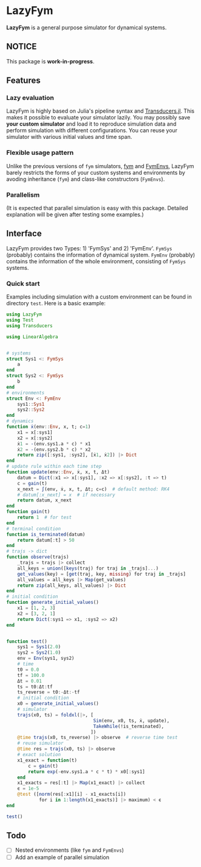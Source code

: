# LazyFym
**LazyFym** is a general purpose simulator for dynamical systems.
## NOTICE
This package is **work-in-progress**.

## Features
### Lazy evaluation
LazyFym is highly based on Julia's pipeline syntax and [Transducers.jl](https://github.com/JuliaFolds/Transducers.jl).
This makes it possible to evaluate your simulator lazily.
You may possibly save **your custom simulator** and load it to reproduce
simulation data and perform simulation with different configurations.
You can reuse your simulator with various initial values and time span.
### Flexible usage pattern
Unlike the previous versions of `fym` simulators, [fym](https://github.com/fdcl-nrf/fym) and [FymEnvs](https://github.com/fdcl-nrf/FymEnvs.jl),
LazyFym barely restricts the forms of your custom systems and environments
by avoding inheritance (`fym`) and class-like constructors (`FymEnvs`).
### Parallelism
(It is expected that parallel simulation is easy with this package.
Detailed explanation will be given after testing some examples.)

## Interface
LazyFym provides two Types: 1) 'FymSys' and 2) 'FymEnv'.
`FymSys` (probably) contains the information of dynamical system.
`FymEnv` (probably) contains the information of the whole environment,
consisting of `FymSys` systems.
### Quick start
Examples including simulation with a custom environment
can be found in directory `test`.
Here is a basic example:
```julia
using LazyFym
using Test
using Transducers

using LinearAlgebra


# systems
struct Sys1 <: FymSys
    a
end
struct Sys2 <: FymSys
    b
end
# environments
struct Env <: FymEnv
    sys1::Sys1
    sys2::Sys2
end
# dynamics
function ẋ(env::Env, x, t; c=1)
    x1 = x[:sys1]
    x2 = x[:sys2]
    ẋ1 = -(env.sys1.a * c) * x1
    ẋ2 = -(env.sys2.b * c) * x2
    return zip([:sys1, :sys2], [ẋ1, ẋ2]) |> Dict
end
# update rule within each time step
function update(env::Env, ẋ, x, t, Δt)
    datum = Dict(:x1 => x[:sys1], :x2 => x[:sys2], :t => t)
    c = gain(t)
    x_next = ∫(env, ẋ, x, t, Δt; c=c)  # default method: RK4
    # datum[:x_next] = x  # if necessary
    return datum, x_next
end
function gain(t)
    return 1  # for test
end
# terminal condition
function is_terminated(datum)
    return datum[:t] > 50
end
# trajs -> dict
function observe(trajs)
    _trajs = trajs |> collect
    all_keys = union([keys(traj) for traj in _trajs]...)
    get_values(key) = [get(traj, key, missing) for traj in _trajs]
    all_values = all_keys |> Map(get_values)
    return zip(all_keys, all_values) |> Dict
end
# initial condition
function generate_initial_values()
    x1 = [1, 2, 3]
    x2 = [3, 2, 1]
    return Dict(:sys1 => x1, :sys2 => x2)
end


function test()
    sys1 = Sys1(2.0)
    sys2 = Sys2(1.0)
    env = Env(sys1, sys2)
    # time
    t0 = 0.0
    tf = 100.0
    Δt = 0.01
    ts = t0:Δt:tf
    ts_reverse = t0:-Δt:-tf
    # initial condition
    x0 = generate_initial_values()
    # simulator
    trajs(x0, ts) = foldxl(|>, [
                                Sim(env, x0, ts, ẋ, update),
                                TakeWhile(!is_terminated),
                               ])
    @time trajs(x0, ts_reverse) |> observe  # reverse time test
    # reuse simulator
    @time res = trajs(x0, ts) |> observe
    # exact solution
    x1_exact = function(t)
        c = gain(t)
        return exp(-env.sys1.a * c * t) * x0[:sys1]
    end
    x1_exacts = res[:t] |> Map(x1_exact) |> collect
    ϵ = 1e-5
    @test ([norm(res[:x1][i] - x1_exacts[i])
            for i in 1:length(x1_exacts)] |> maximum) < ϵ
end

test()
```
## Todo
- [ ] Nested environments (like `fym` and `FymEnvs`)
- [ ] Add an example of parallel simulation
